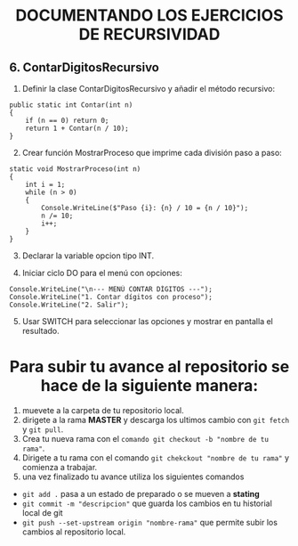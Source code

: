 <h1 align="center">DOCUMENTANDO LOS EJERCICIOS DE RECURSIVIDAD</h1>

## 6. ContarDigitosRecursivo

1. Definir la clase ContarDigitosRecursivo y añadir el método recursivo:

```
public static int Contar(int n)
{
    if (n == 0) return 0;
    return 1 + Contar(n / 10);
}
```

2. Crear función MostrarProceso que imprime cada división paso a paso:

```
static void MostrarProceso(int n)
{
    int i = 1;
    while (n > 0)
    {
        Console.WriteLine($"Paso {i}: {n} / 10 = {n / 10}");
        n /= 10;
        i++;
    }
}
```

3. Declarar la variable opcion tipo INT.

4. Iniciar ciclo DO para el menú con opciones:

```
Console.WriteLine("\n--- MENÚ CONTAR DÍGITOS ---");
Console.WriteLine("1. Contar dígitos con proceso");
Console.WriteLine("2. Salir");
```

5. Usar SWITCH para seleccionar las opciones y mostrar en pantalla el resultado.

<h1 align= center>Para subir tu avance al repositorio se hace de la siguiente manera: </h1>

1. muevete a la carpeta de tu repositorio local.
2. dirigete a la rama **MASTER** y descarga los ultimos cambio con `git fetch` y `git pull`.
3. Crea tu nueva rama con el `comando git checkout -b "nombre de tu rama"`.
4. Dirigete a tu rama con el comando `git chekckout "nombre de tu rama"` y comienza a trabajar.
5. una vez finalizado tu avance utiliza los siguientes comandos

- `git add .` pasa a un estado de preparado o se mueven a **stating**
- `git commit -m "descripcion"` que guarda los cambios en tu historial local de git
- `git push --set-upstream origin "nombre-rama"` que permite subir los cambios al repositorio local.
